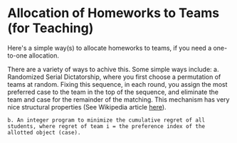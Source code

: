 # Allocation of Homeworks to Teams (for Teaching)

Here's a simple way(s) to allocate homeworks to teams, if you need a one-to-one allocation. 

There are a variety of ways to achive this. Some simple ways include: 
	a. Randomized Serial Dictatorship, where you first choose a permutation of teams at random. Fixing this sequence, in each round, you assign the most preferred case to the team in the top of the sequence, and eliminate the team and case for the remainder of the matching. This mechanism has very nice structural properties (See Wikipedia article [here](https://en.wikipedia.org/wiki/Random_serial_dictatorship)). 

	b. An integer program to minimize the cumulative regret of all students, where regret of team i = the preference index of the allotted object (case). 

